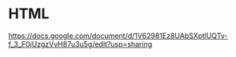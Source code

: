 # HTML

https://docs.google.com/document/d/1V62981Ez8UAbSXptlUQTv-f_3_F0jUzgzVvH87u3u5g/edit?usp=sharing